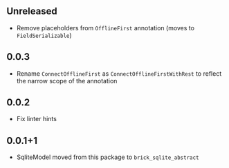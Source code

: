 ## Unreleased

* Remove placeholders from `OfflineFirst` annotation (moves to `FieldSerializable`)

## 0.0.3

* Rename `ConnectOfflineFirst` as `ConnectOfflineFirstWithRest` to reflect the narrow scope of the annotation

## 0.0.2

* Fix linter hints

## 0.0.1+1

* SqliteModel moved from this package to `brick_sqlite_abstract`
